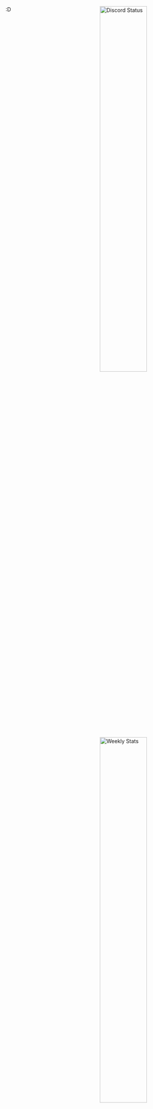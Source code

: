 <a href="https://discord.com/users/845014103561863188" target="_blank">
	<img width="50%" align="right" alt="Discord Status" src="lanyard.cnrad.dev/api/845014103561863188?bg=1f1f1f&borderRadius=5px">
</a>
<a href="https://wakatime.com/@K5" target="_blank">
	<img width="50%" align="right" alt="Weekly Stats" src="https://github-readme-stats.vercel.app/api/wakatime?username=K5&border_radius=5px&theme=dark&bg_color=1f1f1f&border_color=1f1f1f&icon_color=58a6ff&show_icons=true&disable_animations=true&custom_title=Weekly%20Stats">
</a>
:D
